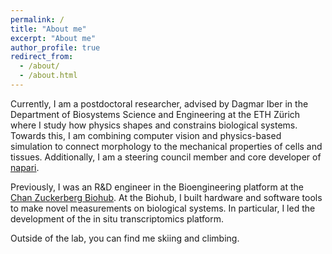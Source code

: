 ```yaml
---
permalink: /
title: "About me"
excerpt: "About me"
author_profile: true
redirect_from: 
  - /about/
  - /about.html
---
```


Currently, I am a postdoctoral researcher, advised by Dagmar Iber in the Department of Biosystems Science and Engineering at the ETH Zürich where I study how physics shapes and constrains biological systems. Towards this, I am combining computer vision and physics-based simulation to connect morphology to the mechanical properties of cells and tissues. Additionally, I am a steering council member and core developer of [napari](https://github.com/napari/napari).

Previously, I was an R&D engineer in the Bioengineering platform at the [Chan Zuckerberg Biohub](https://www.czbiohub.org/). At the Biohub, I built hardware and software tools to make novel measurements on biological systems. In particular, I led the development of the in situ transcriptomics platform.


Outside of the lab, you can find me skiing and climbing.
